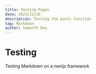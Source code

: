 ```yaml
---
title: Testing Pages
date: 2023/12/26
description: Testing the posts function
tag: Markdown
author: Samarth Dev
---
```


# Testing

Testing Markdown on a nextjs framework
